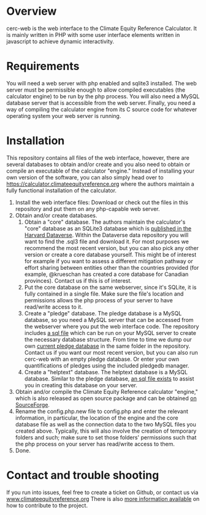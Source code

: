 # Overview

cerc-web is the web interface to the Climate Equity Reference Calculator. It is mainly written in PHP with some user interface elements written in javascript to achieve dynamic interactivity.

# Requirements

You will need a web server with php enabled and sqlite3 installed. The web server must be permissible enough to allow compiled executables (the calculator engine) to be run by the php process. You will also need a MySQL database server that is accessible from the web server. Finally, you need a way of compiling the calculator engine from its C source code for whatever operating system your web server is running.

# Installation

This repository contains all files of the web interface, however, there are several databases to obtain and/or create and you also need to obtain or compile an executable of the calculator "engine."
Instead of installing your own version of the software, you can also simply head over to https://calculator.climateequityreference.org where the authors maintain a fully functional installation of the calculator.

1. Install the web interface files: Download or check out the files in this repository and put them on any php-capable web server.
2. Obtain and/or create databases.  
   1. Obtain a "core" database. The authors maintain the calculator's "core" database as an SQLite3 database which is [published in the Harvard Dataverse](https://doi.org/10.7910/DVN/O3H22Z). Within the Dataverse data repository you will want to find the .sql3 file and download it. For most purposes we recommend the most recent version, but you can also pick any other version or create a core database yourself. This might be of interest for example if you want to assess a different mitigation pathway or effort sharing between entities other than the countries provided (for example, @krueschan has created a core database for Canadian provinces). Contact us if this is of interest.  
   2. Put the core database on the same webserver, since it's SQLite, it is fully contained in a single file. Make sure the file's location and permissions allows the php process of your server to have read/write access to it.   
   3. Create a "pledge" database. The pledge database is a MySQL database, so you need a MySQL server that can be accessed from the webserver where you put the web interface code. The repository includes [a sql file](https://github.com/climateequityreferenceproject/cerc-web/blob/master/public_html/databasemanager/pledgedb/db/pledgedb_new.sql) which can be run on your MySQL server to create the necessary database structure. From time to time we dump our own [current pledge database](https://github.com/climateequityreferenceproject/cerc-web/blob/master/public_html/databasemanager/pledgedb/db/pledge.sql) in the same folder in the repository. Contact us if you want our most recent version, but you can also run cerc-web with an empty pledge database. Or enter your own quantifications of pledges using the included pledgedb manager.  
   4. Create a "helptext" database. The helptext database is a MySQL database. Similar to the pledge database, [an sql file exists](https://github.com/climateequityreferenceproject/cerc-web/blob/master/public_html/databasemanager/helpdb/db/help_db.sql) to assist you in creating this database on your server.   
3. Obtain and/or compile the Climate Equity Reference calculator "engine," which is also released as open source package and can be obtained [on SourceForge](http://gdrs.sourceforge.net).
4. Rename the config.php.new file to config.php and enter the relevant information, in particular, the location of the engine and the core database file as well as the connection data to the two MySQL files you created above. Typically, this will also involve the creation of temporary folders and such; make sure to set those folders' permissions such that the php process on your server has read/write access to them.
5. Done.

# Contact and trouble shooting

If you run into issues, feel free to create a ticket on Github, or contact us via www.climateequityreference.org
There is also [more information available](https://github.com/climateequityreferenceproject/cerc-web/blob/master/CONTRIBUTING.md) on how to contribute to the project.
